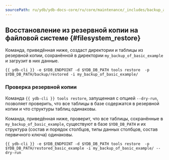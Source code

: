 ```yaml
---
sourcePath: ru/ydb/ydb-docs-core/ru/core/maintenance/_includes/backup_and_recovery/05_fs_restore.md
---
```


## Восстановление из резервной копии на файловой системе {#filesystem_restore}

Команда, приведённая ниже, создаст директории и таблицы из резервной копии, сохранённой в директории `my_backup_of_basic_example` и загрузит в них данные.
```
{{ ydb-cli }} -e $YDB_ENDPOINT -d $YDB_DB_PATH tools restore  -p $YDB_DB_PATH/backup/restored -i my_backup_of_basic_example/
```

### Проверка резервной копии

Команда `{{ ydb-cli }} tools restore`, запущенная с опцией `--dry-run`, позволяет проверить, что все таблицы в базе содержатся в резервной копии и что структуры таблиц одинаковы.

Команда, приведённая ниже, проверит, что все таблицы, сохранённые в `my_backup_of_basic_example`, существуют в базе  `$YDB_DB_PATH` и их структура (состав и порядок столбцов, типы данных столбцов, состав первичного ключа) одинаковы.

```
{{ ydb-cli }} -e $YDB_ENDPOINT -d $YDB_DB_PATH tools restore  -p $YDB_DB_PATH/restored_basic_example -i my_backup_of_basic_example/ --dry-run
```
